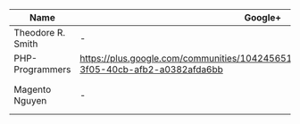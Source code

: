 Name | Google+ | Website/Blog | Other links
------------- | ------------- | ------------- | ------------- |
Theodore R. Smith | - | http://users.phpexperts.pro/tsmith/ | -
PHP-Programmers | https://plus.google.com/communities/104245651975268426012/stream/7c6f54d2-3f05-40cb-afb2-a0382afda6bb | - | -
Magento Nguyen | - | - | http://magentoexpertforum.com/member.php/17918-Magento-Nguyen?s=152f03faa1123700405e8194d34c5465